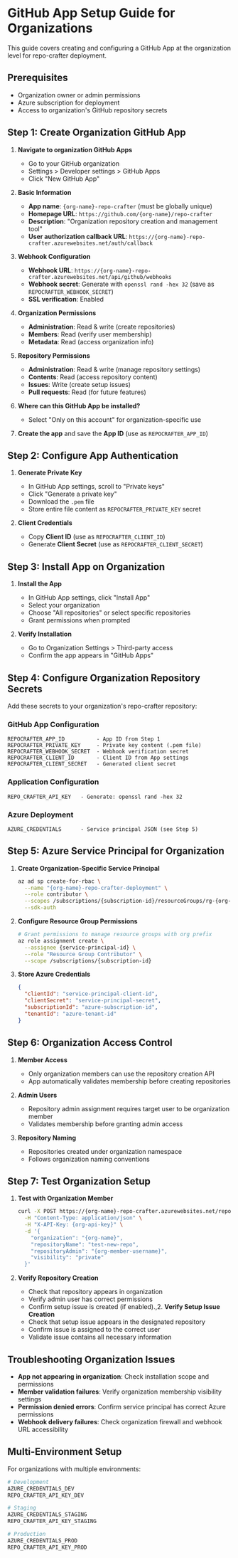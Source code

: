 # GitHub App Setup Guide for Organizations

This guide covers creating and configuring a GitHub App at the organization level for repo-crafter deployment.

## Prerequisites

- Organization owner or admin permissions
- Azure subscription for deployment
- Access to organization's GitHub repository secrets

## Step 1: Create Organization GitHub App

1. **Navigate to organization GitHub Apps**
   - Go to your GitHub organization
   - Settings > Developer settings > GitHub Apps
   - Click "New GitHub App"

2. **Basic Information**
   - **App name**: `{org-name}-repo-crafter` (must be globally unique)
   - **Homepage URL**: `https://github.com/{org-name}/repo-crafter`
   - **Description**: "Organization repository creation and management tool"
   - **User authorization callback URL**: `https://{org-name}-repo-crafter.azurewebsites.net/auth/callback`

3. **Webhook Configuration**
   - **Webhook URL**: `https://{org-name}-repo-crafter.azurewebsites.net/api/github/webhooks`
   - **Webhook secret**: Generate with `openssl rand -hex 32` (save as `REPOCRAFTER_WEBHOOK_SECRET`)
   - **SSL verification**: Enabled

4. **Organization Permissions**
   - **Administration**: Read & write (create repositories)
   - **Members**: Read (verify user membership)
   - **Metadata**: Read (access organization info)

5. **Repository Permissions**
   - **Administration**: Read & write (manage repository settings)
   - **Contents**: Read (access repository content)
   - **Issues**: Write (create setup issues)
   - **Pull requests**: Read (for future features)

7. **Where can this GitHub App be installed?**
   - Select "Only on this account" for organization-specific use

8. **Create the app** and save the **App ID** (use as `REPOCRAFTER_APP_ID`)

## Step 2: Configure App Authentication

1. **Generate Private Key**
   - In GitHub App settings, scroll to "Private keys"
   - Click "Generate a private key"
   - Download the `.pem` file
   - Store entire file content as `REPOCRAFTER_PRIVATE_KEY` secret

2. **Client Credentials**
   - Copy **Client ID** (use as `REPOCRAFTER_CLIENT_ID`)
   - Generate **Client Secret** (use as `REPOCRAFTER_CLIENT_SECRET`)

## Step 3: Install App on Organization

1. **Install the App**
   - In GitHub App settings, click "Install App"
   - Select your organization
   - Choose "All repositories" or select specific repositories
   - Grant permissions when prompted

2. **Verify Installation**
   - Go to Organization Settings > Third-party access
   - Confirm the app appears in "GitHub Apps"

## Step 4: Configure Organization Repository Secrets

Add these secrets to your organization's repo-crafter repository:

### GitHub App Configuration
```
REPOCRAFTER_APP_ID          - App ID from Step 1
REPOCRAFTER_PRIVATE_KEY     - Private key content (.pem file)
REPOCRAFTER_WEBHOOK_SECRET  - Webhook verification secret
REPOCRAFTER_CLIENT_ID       - Client ID from App settings
REPOCRAFTER_CLIENT_SECRET   - Generated client secret
```

### Application Configuration
```
REPO_CRAFTER_API_KEY   - Generate: openssl rand -hex 32
```

### Azure Deployment
```
AZURE_CREDENTIALS      - Service principal JSON (see Step 5)
```

## Step 5: Azure Service Principal for Organization

1. **Create Organization-Specific Service Principal**
   ```bash
   az ad sp create-for-rbac \
     --name "{org-name}-repo-crafter-deployment" \
     --role contributor \
     --scopes /subscriptions/{subscription-id}/resourceGroups/rg-{org-name}-* \
     --sdk-auth
   ```

2. **Configure Resource Group Permissions**
   ```bash
   # Grant permissions to manage resource groups with org prefix
   az role assignment create \
     --assignee {service-principal-id} \
     --role "Resource Group Contributor" \
     --scope /subscriptions/{subscription-id}
   ```

3. **Store Azure Credentials**
   ```json
   {
     "clientId": "service-principal-client-id",
     "clientSecret": "service-principal-secret",
     "subscriptionId": "azure-subscription-id",
     "tenantId": "azure-tenant-id"
   }
   ```

## Step 6: Organization Access Control

1. **Member Access**
   - Only organization members can use the repository creation API
   - App automatically validates membership before creating repositories

2. **Admin Users**
   - Repository admin assignment requires target user to be organization member
   - Validates membership before granting admin access

3. **Repository Naming**
   - Repositories created under organization namespace
   - Follows organization naming conventions

## Step 7: Test Organization Setup

1. **Test with Organization Member**
   ```bash
   curl -X POST https://{org-name}-repo-crafter.azurewebsites.net/repo-crafter/create-repository \
     -H "Content-Type: application/json" \
     -H "X-API-Key: {org-api-key}" \
     -d '{
       "organization": "{org-name}",
       "repositoryName": "test-new-repo",
       "repositoryAdmin": "{org-member-username}",
       "visibility": "private"
     }'
   ```

2. **Verify Repository Creation**
   - Check that repository appears in organization
   - Verify admin user has correct permissions
   - Confirm setup issue is created (if enabled).,2. **Verify Setup Issue Creation**
   - Check that setup issue appears in the designated repository
   - Confirm issue is assigned to the correct user
   - Validate issue contains all necessary information

## Troubleshooting Organization Issues

- **App not appearing in organization**: Check installation scope and permissions
- **Member validation failures**: Verify organization membership visibility settings
- **Permission denied errors**: Confirm service principal has correct Azure permissions
- **Webhook delivery failures**: Check organization firewall and webhook URL accessibility

## Multi-Environment Setup

For organizations with multiple environments:

```bash
# Development
AZURE_CREDENTIALS_DEV
REPO_CRAFTER_API_KEY_DEV

# Staging  
AZURE_CREDENTIALS_STAGING
REPO_CRAFTER_API_KEY_STAGING

# Production
AZURE_CREDENTIALS_PROD
REPO_CRAFTER_API_KEY_PROD
```
